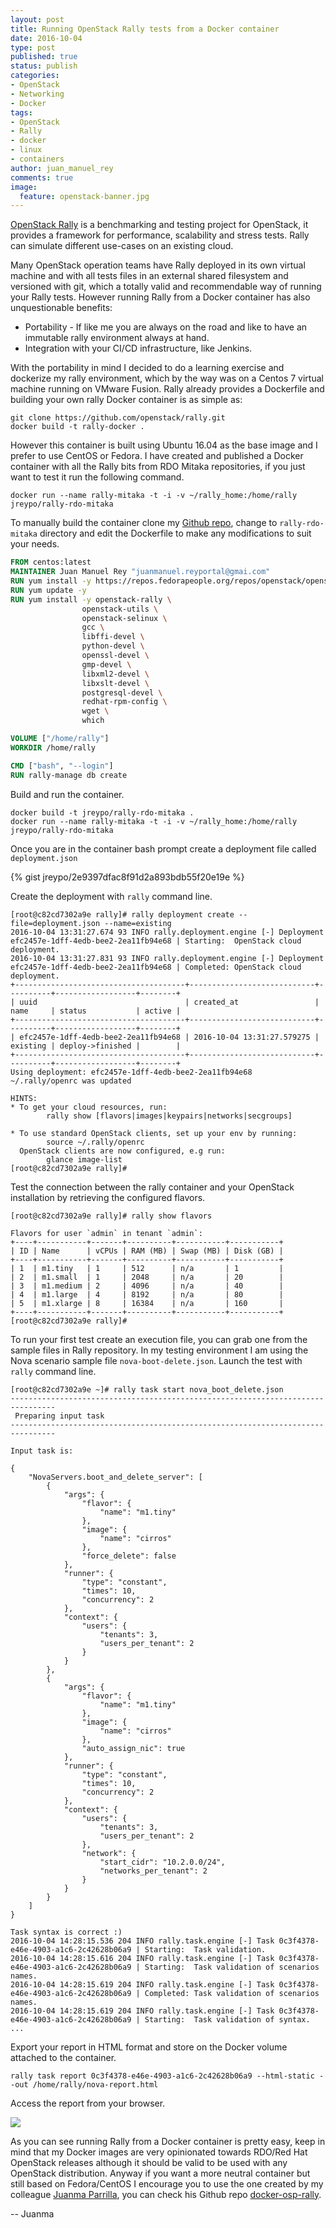 ```yaml
---
layout: post
title: Running OpenStack Rally tests from a Docker container
date: 2016-10-04
type: post
published: true
status: publish
categories:
- OpenStack
- Networking
- Docker
tags:
- OpenStack
- Rally
- docker
- linux
- containers
author: juan_manuel_rey
comments: true
image:
  feature: openstack-banner.jpg
---
```


[OpenStack Rally](https://wiki.openstack.org/wiki/Rally) is a benchmarking and testing project for OpenStack, it provides a framework for performance, scalability and stress tests. Rally can simulate different use-cases on an existing cloud.

Many OpenStack operation teams have Rally deployed in its own virtual machine and with all tests files in an external shared filesystem and versioned with git, which a totally valid and recommendable way of running your Rally tests. However running Rally from a Docker container has also unquestionable benefits:
- Portability - If like me you are always on the road and like to have an immutable rally environment always at hand.
- Integration with your CI/CD infrastructure, like Jenkins.

With the portability in mind I decided to do a learning exercise and dockerize my rally environment, which by the way was on a Centos 7 virtual machine running on VMware Fusion. Rally already provides a Dockerfile and building your own rally Docker container is as simple as:

```
git clone https://github.com/openstack/rally.git
docker build -t rally-docker .
```

However this container is built using Ubuntu 16.04 as the base image and I prefer to use CentOS or Fedora. I have created and published a Docker container with all the Rally bits from RDO Mitaka repositories, if you just want to test it run the following command.

```
docker run --name rally-mitaka -t -i -v ~/rally_home:/home/rally jreypo/rally-rdo-mitaka
```

To manually build the container clone my [Github repo](https://github.com/jreypo/rally-docker-containers), change to `rally-rdo-mitaka` directory and edit the Dockerfile to make any modifications to suit your needs.

```dockerfile
FROM centos:latest
MAINTAINER Juan Manuel Rey "juanmanuel.reyportal@gmai.com"
RUN yum install -y https://repos.fedorapeople.org/repos/openstack/openstack-mitaka/rdo-release-mitaka-5.noarch.rpm
RUN yum update -y
RUN yum install -y openstack-rally \
                openstack-utils \
                openstack-selinux \
                gcc \
                libffi-devel \
                python-devel \
                openssl-devel \
                gmp-devel \
                libxml2-devel \
                libxslt-devel \
                postgresql-devel \
                redhat-rpm-config \
                wget \
                which

VOLUME ["/home/rally"]
WORKDIR /home/rally

CMD ["bash", "--login"]
RUN rally-manage db create
```

Build and run the container.

```
docker build -t jreypo/rally-rdo-mitaka .
docker run --name rally-mitaka -t -i -v ~/rally_home:/home/rally jreypo/rally-rdo-mitaka
```

Once you are in the container bash prompt create a deployment file called `deployment.json`

{% gist jreypo/2e9397dfac8f91d2a893bdb55f20e19e %}

Create the deployment with `rally` command line.

```
[root@c82cd7302a9e rally]# rally deployment create --file=deployment.json --name=existing
2016-10-04 13:31:27.674 93 INFO rally.deployment.engine [-] Deployment efc2457e-1dff-4edb-bee2-2ea11fb94e68 | Starting:  OpenStack cloud deployment.
2016-10-04 13:31:27.831 93 INFO rally.deployment.engine [-] Deployment efc2457e-1dff-4edb-bee2-2ea11fb94e68 | Completed: OpenStack cloud deployment.
+--------------------------------------+----------------------------+----------+------------------+--------+
| uuid                                 | created_at                 | name     | status           | active |
+--------------------------------------+----------------------------+----------+------------------+--------+
| efc2457e-1dff-4edb-bee2-2ea11fb94e68 | 2016-10-04 13:31:27.579275 | existing | deploy->finished |        |
+--------------------------------------+----------------------------+----------+------------------+--------+
Using deployment: efc2457e-1dff-4edb-bee2-2ea11fb94e68
~/.rally/openrc was updated

HINTS:
* To get your cloud resources, run:
        rally show [flavors|images|keypairs|networks|secgroups]

* To use standard OpenStack clients, set up your env by running:
        source ~/.rally/openrc
  OpenStack clients are now configured, e.g run:
        glance image-list
[root@c82cd7302a9e rally]#
```

Test the connection between the rally container and your OpenStack installation by retrieving the configured flavors.

```
[root@c82cd7302a9e rally]# rally show flavors

Flavors for user `admin` in tenant `admin`:
+----+-----------+-------+----------+-----------+-----------+
| ID | Name      | vCPUs | RAM (MB) | Swap (MB) | Disk (GB) |
+----+-----------+-------+----------+-----------+-----------+
| 1  | m1.tiny   | 1     | 512      | n/a       | 1         |
| 2  | m1.small  | 1     | 2048     | n/a       | 20        |
| 3  | m1.medium | 2     | 4096     | n/a       | 40        |
| 4  | m1.large  | 4     | 8192     | n/a       | 80        |
| 5  | m1.xlarge | 8     | 16384    | n/a       | 160       |
+----+-----------+-------+----------+-----------+-----------+
[root@c82cd7302a9e rally]#
```

To run your first test create an execution file, you can grab one from the sample files in Rally repository. In my testing environment I am using the Nova scenario sample file `nova-boot-delete.json`. Launch the test with `rally` command line.

```
[root@c82cd7302a9e ~]# rally task start nova_boot_delete.json
--------------------------------------------------------------------------------
 Preparing input task
--------------------------------------------------------------------------------

Input task is:

{
    "NovaServers.boot_and_delete_server": [
        {
            "args": {
                "flavor": {
                    "name": "m1.tiny"
                },
                "image": {
                    "name": "cirros"
                },
                "force_delete": false
            },
            "runner": {
                "type": "constant",
                "times": 10,
                "concurrency": 2
            },
            "context": {
                "users": {
                    "tenants": 3,
                    "users_per_tenant": 2
                }
            }
        },
        {
            "args": {
                "flavor": {
                    "name": "m1.tiny"
                },
                "image": {
                    "name": "cirros"
                },
                "auto_assign_nic": true
            },
            "runner": {
                "type": "constant",
                "times": 10,
                "concurrency": 2
            },
            "context": {
                "users": {
                    "tenants": 3,
                    "users_per_tenant": 2
                },
                "network": {
                    "start_cidr": "10.2.0.0/24",
                    "networks_per_tenant": 2
                }
            }
        }
    ]
}

Task syntax is correct :)
2016-10-04 14:28:15.536 204 INFO rally.task.engine [-] Task 0c3f4378-e46e-4903-a1c6-2c42628b06a9 | Starting:  Task validation.
2016-10-04 14:28:15.616 204 INFO rally.task.engine [-] Task 0c3f4378-e46e-4903-a1c6-2c42628b06a9 | Starting:  Task validation of scenarios names.
2016-10-04 14:28:15.619 204 INFO rally.task.engine [-] Task 0c3f4378-e46e-4903-a1c6-2c42628b06a9 | Completed: Task validation of scenarios names.
2016-10-04 14:28:15.619 204 INFO rally.task.engine [-] Task 0c3f4378-e46e-4903-a1c6-2c42628b06a9 | Starting:  Task validation of syntax.
...
```

Export your report in HTML format and store on the Docker volume attached to the container.

```
rally task report 0c3f4378-e46e-4903-a1c6-2c42628b06a9 --html-static --out /home/rally/nova-report.html
```

Access the report from your browser.

[![](/images/rally_nova.png)]({{site.url}}/images/rally_nova.png)

As you can see running Rally from a Docker container is pretty easy, keep in mind that my Docker images are very opinionated towards RDO/Red Hat OpenStack releases although it should be valid to be used with any OpenStack distribution. Anyway if you want a more neutral container but still based on Fedora/CentOS I encourage you to use the one created by my colleague [Juanma Parrilla](https://twitter.com/kerbeross), you can check his Github repo [docker-osp-rally](https://github.com/padajuan/docker-osp-rally).

-- Juanma
